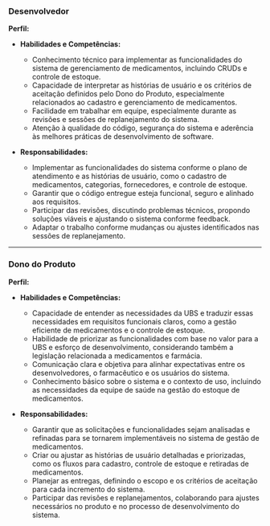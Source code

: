 
### Desenvolvedor  

**Perfil:**  

- **Habilidades e Competências:**  
  - Conhecimento técnico para implementar as funcionalidades do sistema de gerenciamento de medicamentos, incluindo CRUDs e controle de estoque.  
  - Capacidade de interpretar as histórias de usuário e os critérios de aceitação definidos pelo Dono do Produto, especialmente relacionados ao cadastro e gerenciamento de medicamentos.  
  - Facilidade em trabalhar em equipe, especialmente durante as revisões e sessões de replanejamento do sistema.  
  - Atenção à qualidade do código, segurança do sistema e aderência às melhores práticas de desenvolvimento de software.  

- **Responsabilidades:**  
  - Implementar as funcionalidades do sistema conforme o plano de atendimento e as histórias de usuário, como o cadastro de medicamentos, categorias, fornecedores, e controle de estoque.  
  - Garantir que o código entregue esteja funcional, seguro e alinhado aos requisitos.  
  - Participar das revisões, discutindo problemas técnicos, propondo soluções viáveis e ajustando o sistema conforme feedback.  
  - Adaptar o trabalho conforme mudanças ou ajustes identificados nas sessões de replanejamento.  

---

### Dono do Produto  

**Perfil:**  

- **Habilidades e Competências:**  
  - Capacidade de entender as necessidades da UBS e traduzir essas necessidades em requisitos funcionais claros, como a gestão eficiente de medicamentos e o controle de estoque.  
  - Habilidade de priorizar as funcionalidades com base no valor para a UBS e esforço de desenvolvimento, considerando também a legislação relacionada a medicamentos e farmácia.  
  - Comunicação clara e objetiva para alinhar expectativas entre os desenvolvedores, o farmacêutico e os usuários do sistema.  
  - Conhecimento básico sobre o sistema e o contexto de uso, incluindo as necessidades da equipe de saúde na gestão do estoque de medicamentos.  

- **Responsabilidades:**  
  - Garantir que as solicitações e funcionalidades sejam analisadas e refinadas para se tornarem implementáveis no sistema de gestão de medicamentos.  
  - Criar ou ajustar as histórias de usuário detalhadas e priorizadas, como os fluxos para cadastro, controle de estoque e retiradas de medicamentos.  
  - Planejar as entregas, definindo o escopo e os critérios de aceitação para cada incremento do sistema.  
  - Participar das revisões e replanejamentos, colaborando para ajustes necessários no produto e no processo de desenvolvimento do sistema.  
